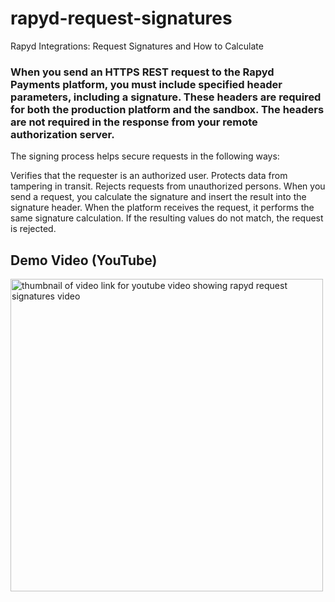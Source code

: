 # rapyd-request-signatures
 Rapyd Integrations: Request Signatures and How to Calculate
 
### When you send an HTTPS REST request to the Rapyd Payments platform, you must include specified header parameters, including a signature. These headers are required for both the production platform and the sandbox. The headers are not required in the response from your remote authorization server.

The signing process helps secure requests in the following ways:

Verifies that the requester is an authorized user.
Protects data from tampering in transit.
Rejects requests from unauthorized persons.
When you send a request, you calculate the signature and insert the result into the signature header. When the platform receives the request, it performs the same signature calculation. If the resulting values do not match, the request is rejected.


## Demo Video (YouTube)
<a href="https://youtu.be/IUqDc4Siq70"><img src="https://files.readme.io/9e2d724-isaac-request-signatures.png" alt="thumbnail of video link for youtube video showing rapyd request signatures video" style="width:500px"></a>
